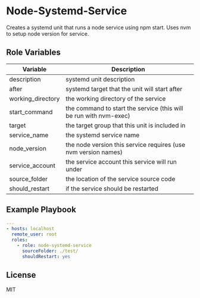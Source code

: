 Node-Systemd-Service
=========

Creates a systemd unit that runs a node service using npm start. Uses nvm to setup node version for service.


Role Variables
--------------


| Variable | Description |
| -------- | ---------- |
| description | systemd unit description |
| after | systemd target that the unit will start after |
| working_directory | the working directory of the service |
| start_command | the command to start the service (this will be run with nvm-exec) |
| target | the target group that this unit is included in |
| service_name | the systemd service name |
| node_version | the node version this service requires (use nvm version names) |
| service_account | the service account this service will run under |
| source_folder | the location of the service source code |
| should_restart | if the service should be restarted |

Example Playbook
----------------

``` yaml
---
- hosts: localhost
  remote_user: root
  roles:
    - role: node-systemd-service
      sourceFolder: ./test/
      shouldRestart: yes
```


License
-------

MIT
